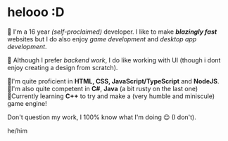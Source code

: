 # helooo :D

🔺 I'm a 16 year *(self-proclaimed)* developer. I like to make ***blazingly fast*** websites but I do also enjoy *game development* and *desktop app development*. 

🔻 Although I prefer *backend work*, I do like working with UI (though i dont enjoy creating a design from scratch). 

🔹I'm quite proficient in **HTML, CSS, JavaScript/TypeScript** and **NodeJS**.  
🔸I'm also quite competent in **C#**, **Java** (a bit rusty on the last one)  
🔹Currently learning **C++** to try and make a (very humble and miniscule) game engine!  

Don't question my work, I 100% know what I'm doing 😌 (I don't).

he/him 
